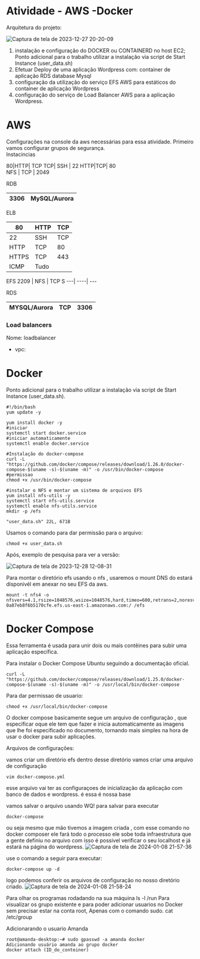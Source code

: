 <h1>Atividade - AWS -Docker</h1>
Arquitetura do projeto:

![Captura de tela de 2023-12-27 20-20-09](https://github.com/AmandaCampoos/Docker/assets/138727208/5806f5d8-1f6a-465b-8aa1-2e1bb028e176)


1. instalação e configuração do DOCKER
ou CONTAINERD no host EC2;
Ponto adicional para o trabalho utilizar
a instalação via script de Start Instance
(user_data.sh)
2. Efetuar Deploy de uma aplicação
Wordpress com:
container de aplicação
RDS database Mysql
3. configuração da utilização do serviço
EFS AWS para estáticos do container
de aplicação Wordpress
4. configuração do serviço de Load
Balancer AWS para a aplicação
Wordpress.

# AWS 
Configurações na console da aws necessárias para essa atividade.
Primeiro vamos configurar grupos de segurança.
<br/> 
 Instacincias 

80|HTTP| TCP
TCP| SSH | 22
HTTP|TCP| 80	
NFS |	TCP |	2049

RDB
  
3306	| MySQL/Aurora |	
 ----| --- 
ELB

80 |	HTTP	| TCP	 
---| ----| --- 
22	| SSH	 | TCP	
HTTP	|TCP |	80	
HTTPS	| TCP|	443	
ICMP	| Tudo

EFS
2209	| NFS	| TCP	S
---| ----| --- 

RDS

MYSQL/Aurora	|TCP|	3306
---| ----| --- 

### Load balancers
Nome: loadbalancer
- vpc:


# Docker

Ponto adicional para o trabalho utilizar
a instalação via script de Start Instance
(user_data.sh).

```
#!/bin/bash
yum update -y

yum install docker -y
#iniciar
systemctl start docker.service
#iniciar automaticamente
systemctl enable docker.service

#Instalação do docker-compose
curl -L "https://github.com/docker/compose/releases/download/1.26.0/docker-compose-$(uname -s)-$(uname -m)" -o /usr/bin/docker-compose
#permissao
chmod +x /usr/bin/docker-compose

#instalar o NFS e montar um sistema de arquivos EFS
yum install nfs-utils -y
systemctl start nfs-utils.service
systemctl enable nfs-utils.service
mkdir -p /efs
                                                                 
"user_data.sh" 22L, 671B 
```

Usamos o comando para dar permissão para o arquivo:
```
chmod +x user_data.sh
```
Após, exemplo de pesquisa para ver a versão:

![Captura de tela de 2023-12-28 12-08-31](https://github.com/AmandaCampoos/Docker/assets/138727208/bfd30e0d-8b7d-4647-82ef-83e1863b056c)

Para montar o diretório efs usando o nfs , usaremos o mount DNS do estará disponivél em anexar no seu EFS da aws.
```
mount -t nfs4 -o nfsvers=4.1,rsize=1048576,wsize=1048576,hard,timeo=600,retrans=2,noresvport=fs-0a87eb8f6b5170cfe.efs.us-east-1.amazonaws.com:/ /efs
```



# Docker Compose

Essa ferramenta é usada para unir dois ou mais contêines para subir uma aplicação específica. 

Para instalar o Docker Compose Ubuntu seguindo a documentação oficial.
```
curl -L "https://github.com/docker/compose/releases/download/1.25.0/docker-compose-$(uname -s)-$(uname -m)" -o /usr/local/bin/docker-compose
```
Para dar permissao de usuario:
```
chmod +x /usr/local/bin/docker-compose
```
O docker compose basicamente segue um arquivo de configuração , que especificar oque ele tem que fazer e inicia automaticamente as imagens que lhe foi especificado no documento, tornando mais simples na hora de usar o docker para subir aplicações.

Arquivos de configurações:

vamos criar um diretório efs dentro desse diretório vamos criar uma arquivo de configuração
```
vim docker-compose.yml
```

esse arquivo vai ter as configuraçoes de inicialização da aplicação com banco de dados e wordpress.
é essa é nossa base

vamos salvar o arquivo usando WQ! para salvar
para executar 
```
docker-compose
```
ou seja mesmo que mão tivemos a imagem criada , com esse comando no docker composer ele fará todo o processo ele sobe toda infraestrutura que a gente definiu no arquivo com isso é possivel verificar o seu localhost e já estará na página do wordpress.
![Captura de tela de 2024-01-08 21-57-36](https://github.com/AmandaCampoos/Docker/assets/138727208/0ac3031c-a40c-4f4f-bea2-827bec7c279d)

use o comando a seguir para executar:
```
docker-compose up -d
```
logo podemos conferir os arquivos de configuração no nosso diretório criado.
![Captura de tela de 2024-01-08 21-58-24](https://github.com/AmandaCampoos/Docker/assets/138727208/e929942e-f3b4-421c-b0a2-a7a48fdaafa5)




Para olhar os programas rodadando na sua máquina
ls -l /run
Para visualizar os grupo existente e para poder adicionar usuarios no Docker sem precisar estar na conta root, Apenas com o comando sudo.
cat /etc/group

Adicionarando o usuario Amanda 
```
root@amanda-desktop:~# sudo gpasswd -a amanda docker
Adicionando usuário amanda ao grupo docker
docker attach (ID_do_conteiner)
